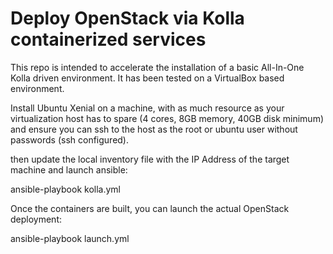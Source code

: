 Deploy OpenStack via Kolla containerized services
=================================================

This repo is intended to accelerate the installation of a basic
All-In-One Kolla driven environment.  It has been tested on a
VirtualBox based environment.

Install Ubuntu Xenial on a machine, with as much resource as your
virtualization host has to spare (4 cores, 8GB memory, 40GB disk minimum)
and ensure you can ssh to the host as the root or ubuntu user without
passwords (ssh configured).

then update the local inventory file with the IP Address of the 
target machine and launch ansible:

ansible-playbook kolla.yml

Once the containers are built, you can launch the actual OpenStack
deployment:

ansible-playbook launch.yml

